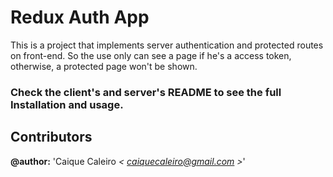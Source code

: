 # Redux Auth App

This is a project that implements server authentication and protected routes on front-end.
So the use only can see a page if he's a access token, otherwise, a protected page won't be shown.

### Check the client's and server's README to see the full Installation and usage.

## Contributors  

**@author:** 'Caique Caleiro *< [caiquecaleiro@gmail.com](mailto:caiquecaleiro@gmail.com) >*' 